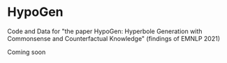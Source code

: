 # HypoGen
Code and Data for "the paper HypoGen: Hyperbole Generation with Commonsense and Counterfactual Knowledge" (findings of EMNLP 2021)

Coming soon
